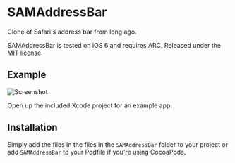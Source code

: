 # SAMAddressBar

Clone of Safari's address bar from long ago.

SAMAddressBar is tested on iOS 6 and requires ARC. Released under the [MIT license](LICENSE).

## Example

![Screenshot](http://soff.me/Q9oC/iOS%20Simulator%20Screen%20shot%20Jul%2010,%202013,%2012.47.39%20AM.png)

Open up the included Xcode project for an example app.

## Installation

Simply add the files in the files in the `SAMAddressBar` folder to your project or add `SAMAddressBar` to your Podfile if you're using CocoaPods.
